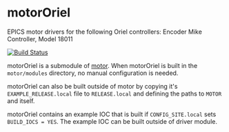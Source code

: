 # motorOriel
EPICS motor drivers for the following Oriel controllers: Encoder Mike Controller, Model 18011

[![Build Status](https://travis-ci.org/epics-motor/motorOriel.png)](https://travis-ci.org/epics-motor/motorOriel)

motorOriel is a submodule of [motor](https://github.com/epics-modules/motor).  When motorOriel is built in the ``motor/modules`` directory, no manual configuration is needed.

motorOriel can also be built outside of motor by copying it's ``EXAMPLE_RELEASE.local`` file to ``RELEASE.local`` and defining the paths to ``MOTOR`` and itself.

motorOriel contains an example IOC that is built if ``CONFIG_SITE.local`` sets ``BUILD_IOCS = YES``.  The example IOC can be built outside of driver module.
